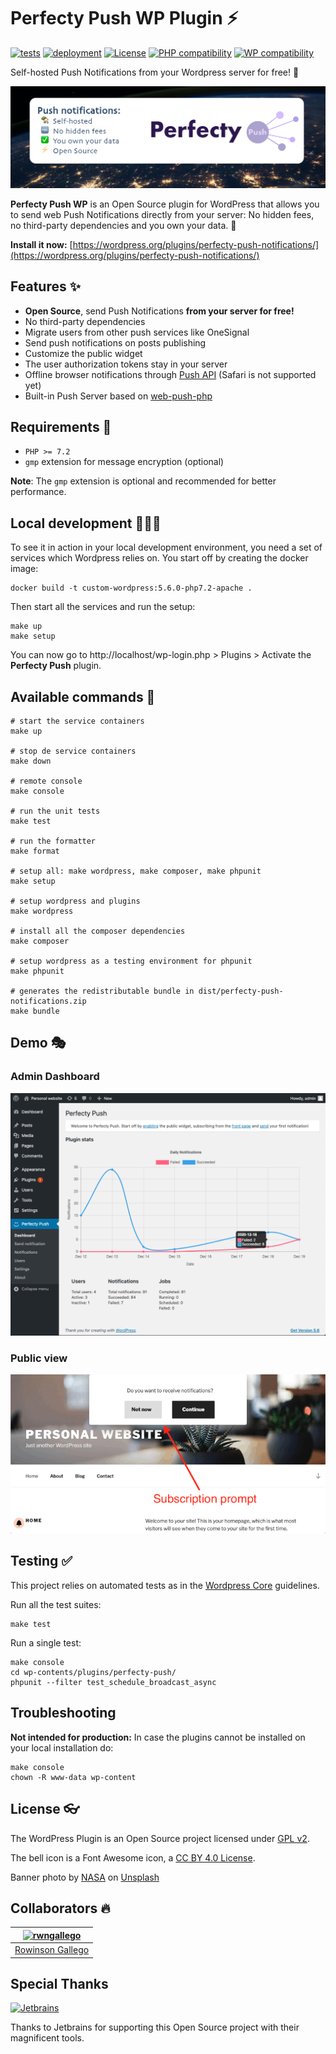 # Perfecty Push WP Plugin ⚡️

[![tests](https://github.com/rwngallego/perfecty-push-wp/workflows/Tests/badge.svg)](https://github.com/rwngallego/perfecty-push-wp/actions?query=workflow%3ATests)
[![deployment](https://github.com/rwngallego/perfecty-push-wp/workflows/Deployment/badge.svg)](https://github.com/rwngallego/perfecty-push-wp/actions?query=workflow%3ADeployment)
[![License](https://img.shields.io/badge/license-GLPv2-blue.svg)](./LICENSE.txt)
[![PHP compatibility](https://plugintests.com/plugins/wporg/perfecty-push-notifications/php-badge.svg)](https://plugintests.com/plugins/wporg/perfecty-push-notifications/latest)
[![WP compatibility](https://plugintests.com/plugins/wporg/perfecty-push-notifications/wp-badge.svg)](https://plugintests.com/plugins/wporg/perfecty-push-notifications/latest)

Self-hosted Push Notifications from your Wordpress server for free! 🥳

![Perfecty Push for Wordpress](assets/banner-1544x500.png)

**Perfecty Push WP** is an Open Source plugin for WordPress
that allows you to send web Push Notifications directly from your server:
No hidden fees, no third-party dependencies and you own your data. 👏

**Install it now:**
[https://wordpress.org/plugins/perfecty-push-notifications/](https://wordpress.org/plugins/perfecty-push-notifications/)

## Features ✨

- **Open Source**, send Push Notifications **from your server for free!**
- No third-party dependencies
- Migrate users from other push services like OneSignal
- Send push notifications on posts publishing
- Customize the public widget
- The user authorization tokens stay in your server
- Offline browser notifications through [Push API](https://developer.mozilla.org/en-US/docs/Web/API/Push_API) (Safari is not supported yet)
- Built-in Push Server based on [web-push-php](https://github.com/web-push-libs/web-push-php)

## Requirements 🧩

- `PHP >= 7.2`
- `gmp` extension for message encryption (optional)

**Note**: The `gmp` extension is optional and recommended
for better performance.

## Local development 👨🏻‍💻

To see it in action in your local development environment, you need a set of
services which Wordpress relies on. You start off by creating the docker image:

```
docker build -t custom-wordpress:5.6.0-php7.2-apache .
```

Then start all the services and run the setup:

```
make up
make setup
```

You can now go to http://localhost/wp-login.php > Plugins > Activate the
**Perfecty Push** plugin.

## Available commands 👾

```
# start the service containers
make up

# stop de service containers
make down

# remote console
make console

# run the unit tests
make test

# run the formatter
make format

# setup all: make wordpress, make composer, make phpunit
make setup

# setup wordpress and plugins
make wordpress

# install all the composer dependencies
make composer

# setup wordpress as a testing environment for phpunit
make phpunit

# generates the redistributable bundle in dist/perfecty-push-notifications.zip
make bundle
```
## Demo 🎭

### Admin Dashboard

![Dashboard](assets/screenshot-1.png)

### Public view

![Screenshot preview](.github/assets/perfecty.gif "Preview")


## Testing ✅

This project relies on automated tests as in the [Wordpress Core](https://make.wordpress.org/core/handbook/testing/automated-testing/writing-phpunit-tests/) guidelines.

Run all the test suites:

```
make test
```

Run a single test:

```
make console
cd wp-contents/plugins/perfecty-push/
phpunit --filter test_schedule_broadcast_async
```

## Troubleshooting

**Not intended for production:** In case the plugins cannot be installed on your local installation do:

```
make console
chown -R www-data wp-content
```

## License 👓

The WordPress Plugin is an Open Source project licensed under [GPL v2](./LICENSE.txt).

The bell icon is a Font Awesome icon, a [CC BY 4.0 License](https://creativecommons.org/licenses/by/4.0/).

<span>Banner photo by <a href="https://unsplash.com/@nasa?utm_source=unsplash&amp;utm_medium=referral&amp;utm_content=creditCopyText">NASA</a> on <a href="https://unsplash.com/s/photos/world?utm_source=unsplash&amp;utm_medium=referral&amp;utm_content=creditCopyText">Unsplash</a></span>

## Collaborators 🔥

[<img alt="rwngallego" src="https://avatars3.githubusercontent.com/u/691521?s=460&u=ceab22655f55101b66f8e79ed08007e2f8034f34&v=4" width="117">](https://github.com/rwngallego) |
:---: |
[Rowinson Gallego](https://www.linkedin.com/in/rwngallego/) |

## Special Thanks

[<img alt="Jetbrains" src="https://github.com/rwngallego/perfecty-push-wp/raw/master/.github/assets/jetbrains-logo.svg" width="120">](https://www.jetbrains.com/?from=PerfectyPush)

Thanks to Jetbrains for supporting this Open Source project with their magnificent tools.